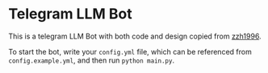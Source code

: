 # Telegram LLM Bot

This is a telegram LLM Bot with both code and design copied from [zzh1996](https://github.com/zzh1996/chatgpt-telegram-bot).

To start the bot, write your `config.yml` file, which can be referenced from `config.example.yml`, and then run `python main.py`.
